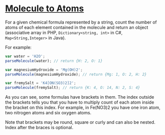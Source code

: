 [Molecule to Atoms](https://www.codewars.com/kata/52f831fa9d332c6591000511/train/javascript)
=====

For a given chemical formula represented by a string, count the number of atoms of each element contained in the molecule and return an object (associative array in PHP, `Dictionary<string, int>` in C#, `Map<String,Integer>` in Java).

For example:

```javascript
var water = 'H2O';
parseMolecule(water); // return {H: 2, O: 1}

var magnesiumHydroxide = 'Mg(OH)2';
parseMolecule(magnesiumHydroxide); // return {Mg: 1, O: 2, H: 2}

var fremySalt = 'K4[ON(SO3)2]2';
parseMolecule(fremySalt); // return {K: 4, O: 14, N: 2, S: 4}
```

As you can see, some formulas have brackets in them. The index outside the brackets tells you that you have to multiply count of each atom inside the bracket on this index. For example, in Fe(NO3)2 you have one iron atom, two nitrogen atoms and six oxygen atoms.

Note that brackets may be round, square or curly and can also be nested. Index after the braces is optional.

